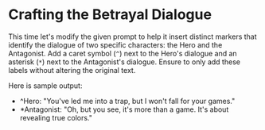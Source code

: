 # Crafting the Betrayal Dialogue

This time let's modify the given prompt to help it insert distinct markers that identify the dialogue of two specific characters: the Hero and the Antagonist. Add a caret symbol (`^`) next to the Hero's dialogue and an asterisk (`*`) next to the Antagonist's dialogue. Ensure to only add these labels without altering the original text.

Here is sample output:

- ^Hero: "You've led me into a trap, but I won't fall for your games."
- *Antagonist: "Oh, but you see, it's more than a game. It's about revealing true colors."